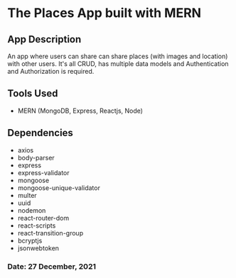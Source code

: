 # The Places App built with MERN

## App Description
An app where users can share can share places (with images and location) with other users. It's all CRUD, has multiple data models and Authentication and Authorization is required.

## Tools Used
- MERN (MongoDB, Express, Reactjs, Node)

## Dependencies
- axios
- body-parser
- express
- express-validator
- mongoose
- mongoose-unique-validator
- multer
- uuid
- nodemon
- react-router-dom
- react-scripts
- react-transition-group
- bcryptjs
- jsonwebtoken

### Date: 27 December, 2021